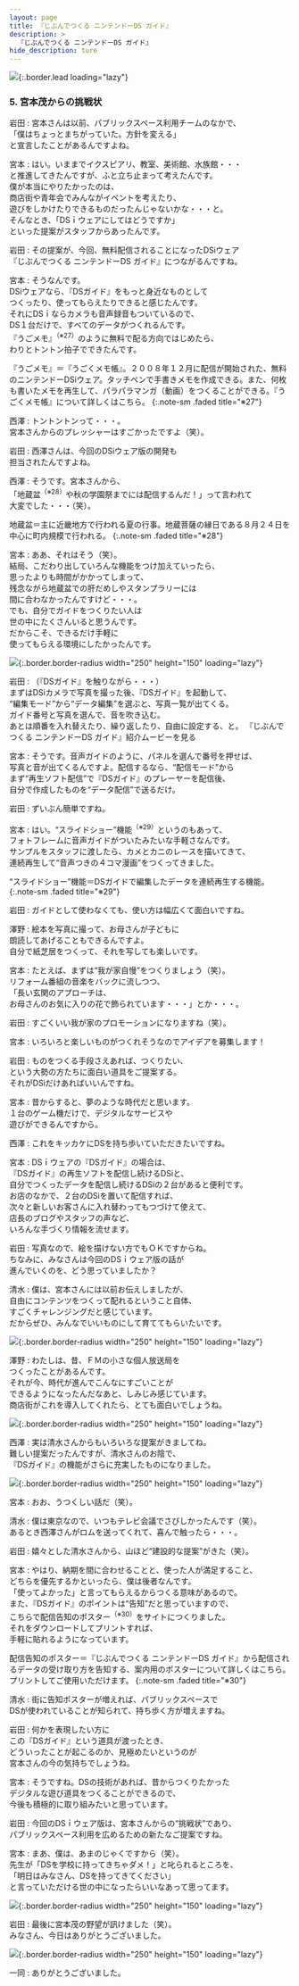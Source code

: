 ```yaml
---
layout: page
title: 『じぶんでつくる ニンテンドーDS ガイド』
description: >
  『じぶんでつくる ニンテンドーDS ガイド』
hide_description: ture
---
```


![](/others/interviews/jp/nds/kg3j/vol1/img/mainvisual5.jpg){:.border.lead loading="lazy"}

### 5. 宮本茂からの挑戦状

岩田
: 宮本さんは以前、パブリックスペース利用チームのなかで、<br>「僕はちょっとまちがっていた。方針を変える」<br>と宣言したことがあるんですよね。

宮本
: はい。いままでイクスピアリ、教室、美術館、水族館・・・<br>と推進してきたんですが、ふと立ち止まって考えたんです。<br>僕が本当にやりたかったのは、<br>商店街や青年会でみんながイベントを考えたり、<br>遊びをしかけたりできるものだったんじゃないかな・・・と。<br>そんなとき、「DSｉウェアにしてはどうですか」<br>といった提案がスタッフからあったんです。

岩田
: その提案が、今回、無料配信されることになったDSiウェア<br>『じぶんでつくる ニンテンドーDS ガイド』につながるんですね。

宮本
: そうなんです。<br>DSiウェアなら、『DSガイド』をもっと身近なものとして<br>つくったり、使ってもらえたりできると感じたんです。<br>それにDSｉならカメラも音声録音もついているので、<br>DS１台だけで、すべてのデータがつくれるんです。<br>『うごメモ』<sup>（※27）</sup>のように無料で配る方向ではじめたら、<br>わりとトントン拍子でできたんです。

『うごメモ』＝『うごくメモ帳』。２００８年１２月に配信が開始された、無料のニンテンドーDSiウェア。タッチペンで手書きメモを作成できる。また、何枚も書いたメモを再生して、パラパラマンガ（動画）をつくることができる。『うごくメモ帳』について詳しくはこちら。
{:.note-sm .faded title="※27"}

西澤
: トントントンって・・・。<br>宮本さんからのプレッシャーはすごかったですよ（笑）。

岩田
: 西澤さんは、今回のDSiウェア版の開発も<br>担当されたんですよね。

西澤
: そうです。宮本さんから、<br>「地蔵盆<sup>（※28）</sup>や秋の学園祭までには配信するんだ！」って言われて<br>大変でした・・・（笑）。

地蔵盆＝主に近畿地方で行われる夏の行事。地蔵菩薩の縁日である８月２４日を中心に町内規模で行われる。
{:.note-sm .faded title="※28"}

宮本
: ああ、それはそう（笑）。<br>結局、こだわり出していろんな機能をつけ加えていったら、<br>思ったよりも時間がかかってしまって、<br>残念ながら地蔵盆での肝だめしやスタンプラリーには<br>間に合わなかったんですけど・・・。<br>でも、自分でガイドをつくりたい人は<br>世の中にたくさんいると思うんです。<br>だからこそ、できるだけ手軽に<br>使ってもらえる環境にしたかったんです。

![](/others/interviews/jp/nds/kg3j/vol1/img/photo12.jpg){:.border.border-radius width="250" height="150" loading="lazy"}

岩田
: （『DSガイド』を触りながら・・・）<br>まずはDSiカメラで写真を撮った後、『DSガイド』を起動して、<br>“編集モード”から“データ編集”を選ぶと、写真一覧が出てくる。<br>ガイド番号と写真を選んで、音を吹き込む。<br>あとは順番を入れ替えたり、繰り返したり、自由に設定する、と。
『じぶんでつくる ニンテンドーDS ガイド』紹介ムービーを見る

宮本
: そうです。音声ガイドのように、パネルを選んで番号を押せば、<br>写真と音が出てくるんですよ。配信するなら、“配信モード”から<br>まず“再生ソフト配信”で『DSガイド』のプレーヤーを配信後、<br>自分で作成したものを“データ配信”で送るだけ。

岩田
: ずいぶん簡単ですね。

宮本
: はい。“スライドショー”機能<sup>（※29）</sup>というのもあって、<br>フォトフレームに音声ガイドがついたみたいな手軽さなんです。<br>サンプルをスタッフに渡したら、カメとカニのレースを描いてきて、<br>連続再生して“音声つきの４コマ漫画”をつくってきました。

“スライドショー”機能＝DSガイドで編集したデータを連続再生する機能。
{:.note-sm .faded title="※29"}

岩田
: ガイドとして使わなくても、使い方は幅広くて面白いですね。

澤野
: 絵本を写真に撮って、お母さんが子どもに<br>朗読してあげることもできるんですよ。<br>自分で紙芝居をつくって、それを写しても楽しいです。

宮本
: たとえば、まずは“我が家自慢”をつくりましょう（笑）。<br>リフォーム番組の音楽をバックに流しつつ、<br>「長い玄関のアプローチは、<br>お母さんのお気に入りの花で飾られています・・・」とか・・・。

岩田
: すごくいい我が家のプロモーションになりますね（笑）。

宮本
: いろいろと楽しいものがつくれそうなのでアイデアを募集します！

岩田
: ものをつくる手段さえあれば、つくりたい、<br>という大勢の方たちに面白い道具をご提案する。<br>それがDSiだけあればいいんですね。

宮本
: 昔からすると、夢のような時代だと思います。<br>１台のゲーム機だけで、デジタルなサービスや<br>遊びができるんですから。

西澤
: これをキッカケにDSを持ち歩いていただきたいですね。

宮本
: DSｉウェアの『DSガイド』の場合は、<br>『DSガイド』の再生ソフトを配信し続けるDSiと、<br>自分でつくったデータを配信し続けるDSiの２台があると便利です。<br>お店のなかで、２台のDSiを置いて配信すれば、<br>次々と新しいお客さんに入れ替わってもつづけて使えて、<br>店長のブログやスタッフの声など、<br>いろんな手づくり情報を流せます。

岩田
: 写真なので、絵を描けない方でもＯＫですからね。<br>ちなみに、みなさんは今回のDSｉウェア版の話が<br>進んでいくのを、どう思っていましたか？ 

清水
: 僕は、宮本さんには以前お伝えしましたが、<br>自由にコンテンツをつくって配れるということ自体、<br>すごくチャレンジングだと感じています。<br>だからぜひ、みんなでいいものにして育ててもらいたいです。

![](/others/interviews/jp/nds/kg3j/vol1/img/photo13.jpg){:.border.border-radius width="250" height="150" loading="lazy"}

澤野
: わたしは、昔、ＦＭの小さな個人放送局を<br>つくったことがあるんです。<br>それが今、時代が進んでこんなにすごいことが<br>できるようになったんだなあと、しみじみ感じています。<br>商店街がこれを導入してくれたら、とても面白いでしょうね。

![](/others/interviews/jp/nds/kg3j/vol1/img/photo14.jpg){:.border.border-radius width="250" height="150" loading="lazy"}

西澤
: 実は清水さんからもいろいろな提案がきましてね。<br>難しい提案だったんですが、清水さんのお陰で、<br>『DSガイド』の機能がさらに充実したものになりました。

![](/others/interviews/jp/nds/kg3j/vol1/img/photo15.jpg){:.border.border-radius width="250" height="150" loading="lazy"}

宮本
: おお、うつくしい話だ（笑）。

清水
: 僕は東京なので、いつもテレビ会議でさびしかったんです（笑）。<br>あるとき西澤さんがロムを送ってくれて、喜んで触ったら・・・。

岩田
: 嬉々とした清水さんから、山ほど“建設的な提案”がきた（笑）。

宮本
: やはり、納期を間に合わせることと、使った人が満足すること、<br>どちらを優先するかといったら、僕は後者なんです。<br>「使ってよかった」と言ってもらえるからつくる意味があるので。<br>また、『DSガイド』のポイントは“告知”だと思っていますので、<br>こちらで配信告知のポスター<sup>（※30）</sup>をサイトにつくりました。<br>それをダウンロードしてプリントすれば、<br>手軽に貼れるようになっています。

配信告知のポスター＝『じぶんでつくる ニンテンドーDS ガイド』から配信されるデータの受け取り方を告知する、案内用のポスターについて詳しくはこちら。プリントしてご使用いただけます。
{:.note-sm .faded title="※30"}

清水
: 街に告知ポスターが増えれば、パブリックスペースで<br>DSが使われていることが知られて、持ち歩く方が増えますね。

岩田
: 何かを表現したい方に<br>この『DSガイド』という道具が渡ったとき、<br>どういったことが起こるのか、見極めたいというのが<br>宮本さんの今の気持ちでしょうね。

宮本
: そうですね。DSの技術があれば、昔からつくりたかった<br>デジタルな遊び道具をつくることができるので、<br>今後も積極的に取り組みたいと思っています。

岩田
: 今回のDSｉウェア版は、宮本さんからの“挑戦状”であり、<br>パブリックスペース利用を広めるための新たなご提案ですね。

宮本
: まあ、僕は、あまのじゃくですから（笑）。<br>先生が「DSを学校に持ってきちゃダメ！」と叱られるところを、<br>「明日はみなさん、DSを持ってきてください」<br>と言っていただける世の中になったらいいなあって思ってます。

![](/others/interviews/jp/nds/kg3j/vol1/img/photo16.jpg){:.border.border-radius width="250" height="150" loading="lazy"}

岩田
: 最後に宮本茂の野望が訊けました（笑）。<br>みなさん、今日はありがとうございました。

![](/others/interviews/jp/nds/kg3j/vol1/img/photo17.jpg){:.border.border-radius width="250" height="150" loading="lazy"}

一同
: ありがとうございました。


